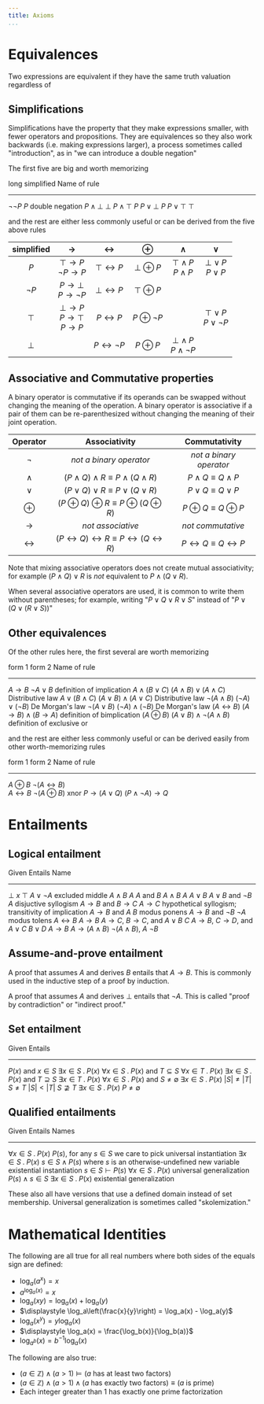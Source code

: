 ```yaml
---
title: Axioms
...
```


# Equivalences

Two expressions are equivalent if they have the same truth valuation regardless of 

## Simplifications

Simplifications have the property that they make expressions smaller, with fewer operators and propositions.
They are equivalences so they also work backwards (i.e. making expressions larger), a process sometimes called "introduction", as in "we can introduce a double negation"

The first five are big and worth memorizing

 long                    simplified                 Name of rule
----------------------  ------------------------    ----------------------------
$\lnot \lnot P$         $P$                         double negation
$P \land \bot$          $\bot$
$P \land \top$          $P$
$P \lor \bot$           $P$
$P \lor \top$           $\top$

and the rest are either less commonly useful or can be derived from the five above rules


| simplified |$\rightarrow$|$\leftrightarrow$|$\oplus$|$\land$|$\lor$|
|:------:|:-----------:|:---------------:|:------:|:-----:|:----:|
|$P$|$\top \rightarrow P$<br/>$\lnot P \rightarrow P$|$\top \leftrightarrow P$|$\bot \oplus P$|$\top \land P$<br/>$P \land P$|$\bot \lor P$<br/>$P \lor P$|
|$\lnot P$|$P \rightarrow \bot$<br/>$P \rightarrow \lnot P$|$\bot \leftrightarrow P$|$\top \oplus P$|||
|$\top$|$\bot \rightarrow P$<br/>$P \rightarrow \top$<br/>$P \rightarrow P$|$P \leftrightarrow P$|$P \oplus \lnot P$||$\top \lor P$<br/>$P \lor \lnot P$|
|$\bot$||$P \leftrightarrow \lnot P$|$P \oplus P$|$\bot \land P$<br/>$P \land \lnot P$||

## Associative and Commutative properties

A binary operator is commutative if its operands can be swapped without changing the meaning of the operation.
A binary operator is associative if a pair of them can be re-parenthesized without changing the meaning of their joint operation.

|Operator|Associativity|Commutativity|
|:------:|:-----------:|:-----------:|
|$\lnot$ |*not a binary operator*|*not a binary operator*|
|$\land$ |$(P \land Q) \land R \equiv P \land (Q \land R)$|$P \land Q \equiv Q \land P$|
|$\lor$ |$(P \lor Q) \lor R \equiv P \lor (Q \lor R)$|$P \lor Q \equiv Q \lor P$|
|$\oplus$ |$(P \oplus Q) \oplus R \equiv P \oplus (Q \oplus R)$|$P \oplus Q \equiv Q \oplus P$|
|$\rightarrow$|*not associative*|*not commutative*|
|$\leftrightarrow$|$(P \leftrightarrow Q) \leftrightarrow R \equiv P \leftrightarrow (Q \leftrightarrow R)$|$P \leftrightarrow Q \equiv Q \leftrightarrow P$|

Note that mixing associative operators does not create mutual associativity; for example $(P \land Q) \lor R$ is *not* equivalent to $P \land (Q \lor R)$.

When several associative operators are used, it is common to write them without parentheses;
for example, writing "$P \lor Q \lor R \lor S$" instead of "$P \lor \big(Q \lor (R \lor S)\big)$"

## Other equivalences

Of the other rules here, the first several are worth memorizing

 form 1                  form 2                                         Name of rule
----------------------  -------------------------------                 ----------------------------
$A \rightarrow B$       $\lnot A \lor B$                                definition of implication
$A \land (B \lor C)$    $(A \land B) \lor (A \land C)$                  Distributive law
$A \lor (B \land C)$    $(A \lor B) \land (A \lor C)$                   Distributive law
$\lnot (A \land B)$     $(\lnot A) \lor (\lnot B)$                      De Morgan's law
$\lnot (A \lor B)$      $(\lnot A) \land (\lnot B)$                     De Morgan's law
$(A \leftrightarrow B)$ $(A \rightarrow B) \land (B \rightarrow A)$     definition of bimplication
$(A \oplus B)$          $(A \lor B) \land \lnot (A \land B)$            definition of exclusive or

and the rest are either less commonly useful or can be derived easily from other worth-memorizing rules

 form 1                      form 2                             Name of rule
----------------------      ---------------------------------   ----------------------------
$A \oplus B$                $\lnot (A \leftrightarrow B)$       
$A \leftrightarrow B$       $\lnot (A \oplus B)$                xnor
$P \rightarrow (A \lor Q)$  $(P \land \lnot A) \rightarrow Q$

# Entailments

## Logical entailment

Given                                                       Entails                         Name
-------------------------------------------------------     -----------------------------   --------------------
$\bot$                                                      ${x}$
                                                            ${\top}$
                                                            ${A \lor \lnot A}$              excluded middle
$A \land B$                                                 ${A}$
$A$ and $B$                                                 ${A \land B}$
$A$                                                         ${A \lor B}$
$A \lor B$ and $\lnot B$                                    ${A}$                           disjuctive syllogism
$A \rightarrow B$ and $B \rightarrow C$                     ${A \rightarrow C}$             hypothetical syllogism; transitivity of implication
$A \rightarrow B$ and $A$                                   ${B}$                           modus ponens
$A \rightarrow B$ and $\lnot B$                             ${\lnot A}$                     modus tolens
$A \leftrightarrow B$                                       ${A \rightarrow B}$
${A \rightarrow C}$, ${B \rightarrow C}$, and ${A \lor B}$  ${C}$
${A \rightarrow B}$, ${C \rightarrow D}$, and ${A \lor C}$  ${B \lor D}$
$A \rightarrow B$                                           ${A \rightarrow (A \land B)}$
$\lnot(A \land B)$, $A$                                     ${\lnot B}$

## Assume-and-prove entailment

A proof that assumes $A$ and derives $B$ entails that $A \rightarrow B$. This is commonly used in the inductive step of a proof by induction.

A proof that assumes $A$ and derives $\bot$ entails that $\lnot A$. This is called "proof by contradiction" or "indirect proof."



## Set entailment

Given                                                       Entails
-------------------------------------------------------     -----------------------------
$P(x)$ and $x \in S$                                        $\exists x \in S \;.\; P(x)$
$\forall x \in S \;.\; P(x)$ and $T \subseteq S$            $\forall x \in T \;.\; P(x)$
$\exists x \in S \;.\; P(x)$ and $T \supseteq S$            $\exists x \in T \;.\; P(x)$
$\forall x \in S \;.\; P(x)$ and $S \neq \emptyset$         $\exists x \in S \;.\; P(x)$
$|S| \neq |T|$                                              $S \neq T$
$|S| < |T|$                                                 $S \not \supseteq T$
$\exists x \in S \;.\; P(x)$                                $P \neq \emptyset$


## Qualified entailments

Given                             Entails                                                               Names
--------------------------------  -----------------------------                                         ------
$\forall x \in S \;.\; P(x)$      $P(s)$, for any $s \in S$ we care to pick                             universal instantiation
$\exists x \in S \;.\; P(x)$      $s \in S \land P(s)$ where $s$ is an otherwise-undefined new variable existential instantiation 
$s \in S \vdash P(s)$             $\forall x \in S \;.\; P(x)$                                          universal generalization
$P(s) \land s \in S$              $\exists x \in S \;.\; P(x)$                                          existential generalization

These also all have versions that use a defined domain instead of set membership.
Universal generalization is sometimes called "skolemization."


# Mathematical Identities

The following are all true for all real numbers where both sides of the equals sign are defined:

- $\displaystyle \log_a(a^x) = x$
- $\displaystyle a^{\log_a(x)} = x$
- $\displaystyle \log_a(x y) = \log_a(x) + \log_a(y)$
- $\displaystyle \log_a\left(\frac{x}{y}\right) = \log_a(x) - \log_a(y)$
- $\displaystyle \log_a(x^y) = y \log_a(x)$
- $\displaystyle \log_a(x) = \frac{\log_b(x)}{\log_b(a)}$
- $\displaystyle \log_{a^b}(x) = b^{-1}\log_a(x)$

The following are also true:

- $(a \in \mathbb Z) \land (a > 1) \vDash (a$ has at least two factors$)$
- $(a \in \mathbb Z) \land (a > 1) \land (a$ has exactly two factors$) \equiv (a$ is prime$)$
- Each integer greater than 1 has exactly one prime factorization

